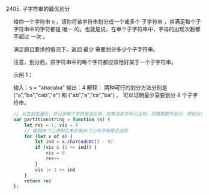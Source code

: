 2405. 子字符串的最优划分

给你一个字符串 s ，请你将该字符串划分成一个或多个 子字符串 ，并满足每个子字符串中的字符都是 唯一 的。也就是说，在单个子字符串中，字母的出现次数都不超过 一次 。

满足题目要求的情况下，返回 最少 需要划分多少个子字符串。

注意，划分后，原字符串中的每个字符都应该恰好属于一个子字符串。

 

示例 1：

输入：s = "abacaba"
输出：4
解释：
两种可行的划分方法分别是 ("a","ba","cab","a") 和 ("ab","a","ca","ba") 。
可以证明最少需要划分 4 个子字符串。

```js
// 从左到右遍历，并记录每个字符是否出现，如果当前字母已出现，则需要额外划分，即划分次数+1
var partitionString = function (s) {
    let res = 1, vis = 0
    // 使用26个二进制位来记录26个小写字母是否出现
    for (let x of s) {
        let ind = x.charCodeAt() - 97
        if (vis & (1 << ind)) {
            vis = 0
            res++
        }
        vis |= 1 << ind
    }
    return res
};